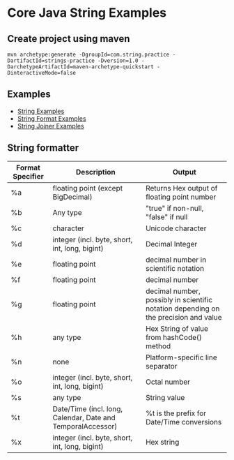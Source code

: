 # Core Java String Examples

## Create project using maven
```
mvn archetype:generate -DgroupId=com.string.practice -DartifactId=strings-practice -Dversion=1.0 -DarchetypeArtifactId=maven-archetype-quickstart -DinteractiveMode=false
```

## Examples
* [String Examples](src/test/java/com/string/practice/StringPractice.java)
* [String Format Examples](src/test/java/com/string/practice/StringFormatPractice.java)
* [String Joiner Examples](src/test/java/com/string/practice/StringJoinerPractice.java)

## String formatter

Format Specifier    | Description   | Output
--------------------|---------------|----------------------
%a | floating point (except BigDecimal) | Returns Hex output of floating point number
%b                  | Any type  | "true" if non-null, "false" if null    
%c                  | character | Unicode character
%d                  | integer (incl. byte, short, int, long, bigint) | Decimal Integer
%e                  | floating point | decimal number in scientific notation
%f	                | floating point | decimal number
%g                  | floating point | decimal number, possibly in scientific notation depending on the precision and value
%h                  | any type | Hex String of value from hashCode() method
%n                  | none | Platform-specific line separator
%o                  | integer (incl. byte, short, int, long, bigint) | Octal number
%s                  | any type | String value
%t                  | Date/Time (incl. long, Calendar, Date and TemporalAccessor) | %t is the prefix for Date/Time conversions
%x                  | integer (incl. byte, short, int, long, bigint) | Hex string